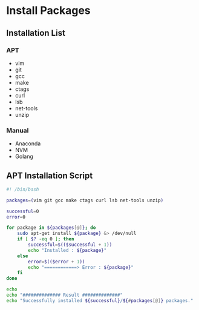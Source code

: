 Install Packages
================

Installation List
-----------------

### APT
- vim
- git
- gcc
- make
- ctags
- curl
- lsb
- net-tools
- unzip

### Manual
- Anaconda
- NVM
- Golang


APT Installation Script
-----------------------
```sh
#! /bin/bash

packages=(vim git gcc make ctags curl lsb net-tools unzip)

successful=0
error=0

for package in ${packages[@]}; do
    sudo apt-get install ${package} &> /dev/null
    if [ $? -eq 0 ]; then
        successful=$(($successful + 1))
        echo "Installed : ${package}"
    else
        error=$(($error + 1))
        echo "============> Error : ${package}"
    fi
done

echo
echo "############## Result ##############"
echo "Successfully installed ${successful}/${#packages[@]} packages."
```